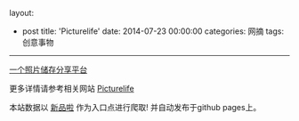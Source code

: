 layout: 
  - post 
title: 'Picturelife' 
date: 2014-07-23 00:00:00 
categories: 网摘 
tags: 创意事物 
---

<a href="http://xinpinla.com/product/267" title="查看产品详情">
								一个照片储存分享平台							</a>  

更多详情请参考相关网站 [Picturelife](https://picturelife.com)  

本站数据以 [新品啦](http://xinpinla.com/) 作为入口点进行爬取! 并自动发布于github pages上。  
